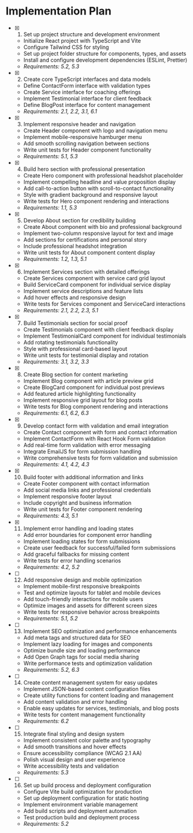 # Implementation Plan

- [x] 1. Set up project structure and development environment
  - Initialize React project with TypeScript and Vite
  - Configure Tailwind CSS for styling
  - Set up project folder structure for components, types, and assets
  - Install and configure development dependencies (ESLint, Prettier)
  - _Requirements: 5.2, 5.3_

- [x] 2. Create core TypeScript interfaces and data models
  - Define ContactForm interface with validation types
  - Create Service interface for coaching offerings
  - Implement Testimonial interface for client feedback
  - Define BlogPost interface for content management
  - _Requirements: 2.1, 2.2, 3.1, 6.1_

- [x] 3. Implement responsive header and navigation
  - Create Header component with logo and navigation menu
  - Implement mobile-responsive hamburger menu
  - Add smooth scrolling navigation between sections
  - Write unit tests for Header component functionality
  - _Requirements: 5.1, 5.3_

- [x] 4. Build hero section with professional presentation
  - Create Hero component with professional headshot placeholder
  - Implement compelling headline and value proposition display
  - Add call-to-action button with scroll-to-contact functionality
  - Style with gradient background and responsive layout
  - Write tests for Hero component rendering and interactions
  - _Requirements: 1.1, 5.3_

- [x] 5. Develop About section for credibility building
  - Create About component with bio and professional background
  - Implement two-column responsive layout for text and image
  - Add sections for certifications and personal story
  - Include professional headshot integration
  - Write unit tests for About component content display
  - _Requirements: 1.2, 1.3, 5.1_

- [x] 6. Implement Services section with detailed offerings
  - Create Services component with service card grid layout
  - Build ServiceCard component for individual service display
  - Implement service descriptions and feature lists
  - Add hover effects and responsive design
  - Write tests for Services component and ServiceCard interactions
  - _Requirements: 2.1, 2.2, 2.3, 5.1_

- [x] 7. Build Testimonials section for social proof
  - Create Testimonials component with client feedback display
  - Implement TestimonialCard component for individual testimonials
  - Add rotating testimonials functionality
  - Style with professional card-based layout
  - Write unit tests for testimonial display and rotation
  - _Requirements: 3.1, 3.2, 3.3_

- [x] 8. Create Blog section for content marketing
  - Implement Blog component with article preview grid
  - Create BlogCard component for individual post previews
  - Add featured article highlighting functionality
  - Implement responsive grid layout for blog posts
  - Write tests for Blog component rendering and interactions
  - _Requirements: 6.1, 6.2, 6.3_

- [x] 9. Develop contact form with validation and email integration
  - Create Contact component with form and contact information
  - Implement ContactForm with React Hook Form validation
  - Add real-time form validation with error messaging
  - Integrate EmailJS for form submission handling
  - Write comprehensive tests for form validation and submission
  - _Requirements: 4.1, 4.2, 4.3_

- [x] 10. Build footer with additional information and links
  - Create Footer component with contact information
  - Add social media links and professional credentials
  - Implement responsive footer layout
  - Include copyright and business information
  - Write unit tests for Footer component rendering
  - _Requirements: 4.3, 5.1_

- [x] 11. Implement error handling and loading states
  - Add error boundaries for component error handling
  - Implement loading states for form submissions
  - Create user feedback for successful/failed form submissions
  - Add graceful fallbacks for missing content
  - Write tests for error handling scenarios
  - _Requirements: 4.2, 5.2_

- [ ] 12. Add responsive design and mobile optimization
  - Implement mobile-first responsive breakpoints
  - Test and optimize layouts for tablet and mobile devices
  - Add touch-friendly interactions for mobile users
  - Optimize images and assets for different screen sizes
  - Write tests for responsive behavior across breakpoints
  - _Requirements: 5.1, 5.2_

- [ ] 13. Implement SEO optimization and performance enhancements
  - Add meta tags and structured data for SEO
  - Implement lazy loading for images and components
  - Optimize bundle size and loading performance
  - Add Open Graph tags for social media sharing
  - Write performance tests and optimization validation
  - _Requirements: 5.2, 6.3_

- [ ] 14. Create content management system for easy updates
  - Implement JSON-based content configuration files
  - Create utility functions for content loading and management
  - Add content validation and error handling
  - Enable easy updates for services, testimonials, and blog posts
  - Write tests for content management functionality
  - _Requirements: 6.2_

- [ ] 15. Integrate final styling and design system
  - Implement consistent color palette and typography
  - Add smooth transitions and hover effects
  - Ensure accessibility compliance (WCAG 2.1 AA)
  - Polish visual design and user experience
  - Write accessibility tests and validation
  - _Requirements: 5.3_

- [ ] 16. Set up build process and deployment configuration
  - Configure Vite build optimization for production
  - Set up deployment configuration for static hosting
  - Implement environment variable management
  - Add build scripts and deployment automation
  - Test production build and deployment process
  - _Requirements: 5.2_